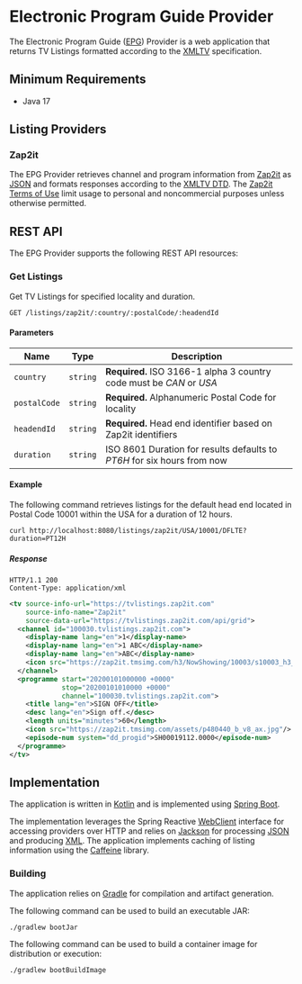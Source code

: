 # Electronic Program Guide Provider

The Electronic Program Guide ([EPG](https://en.wikipedia.org/wiki/Electronic_program_guide))
Provider is a web application that returns TV Listings formatted according to the [XMLTV](https://www.xmltv.org)
specification.

## Minimum Requirements

- Java 17

## Listing Providers

### Zap2it

The EPG Provider retrieves channel and program information from
[Zap2it](https://tvlistings.zap2it.com) as [JSON](https://en.wikipedia.org/wiki/JSON) and formats responses
according to the [XMLTV DTD](https://github.com/XMLTV/xmltv/blob/master/xmltv.dtd).
The [Zap2it Terms of Use](https://feedback.zap2it.com/terms-of-use/) limit usage to personal and noncommercial purposes
unless otherwise permitted.

## REST API

The EPG Provider supports the following REST API resources:

### Get Listings

Get TV Listings for specified locality and duration.

```
GET /listings/zap2it/:country/:postalCode/:headendId
```

#### Parameters

|Name            |Type        |Description                                                            |
|----------------|------------|-----------------------------------------------------------------------|
|```country```   |```string```|**Required.** ISO 3166-1 alpha 3 country code must be *CAN* or *USA*   |
|```postalCode```|```string```|**Required.** Alphanumeric Postal Code for locality                    |
|```headendId``` |```string```|**Required.** Head end identifier based on Zap2it identifiers          |
|```duration```  |```string```|ISO 8601 Duration for results defaults to *PT6H* for six hours from now|

#### Example

The following command retrieves listings for the default head end located in Postal Code 10001 within the USA
for a duration of 12 hours.

```shell script
curl http://localhost:8080/listings/zap2it/USA/10001/DFLTE?duration=PT12H
```

##### Response

```
HTTP/1.1 200
Content-Type: application/xml
```
```xml
<tv source-info-url="https://tvlistings.zap2it.com"
    source-info-name="Zap2it"
    source-data-url="https://tvlistings.zap2it.com/api/grid">
  <channel id="100030.tvlistings.zap2it.com">
    <display-name lang="en">1</display-name>
    <display-name lang="en">1 ABC</display-name>
    <display-name lang="en">ABC</display-name>
    <icon src="https://zap2it.tmsimg.com/h3/NowShowing/10003/s10003_h3_aa.png"/>
  </channel>
  <programme start="20200101000000 +0000"
             stop="20200101010000 +0000"
             channel="100030.tvlistings.zap2it.com">
    <title lang="en">SIGN OFF</title>
    <desc lang="en">Sign off.</desc>
    <length units="minutes">60</length>
    <icon src="https://zap2it.tmsimg.com/assets/p480440_b_v8_ax.jpg"/>
    <episode-num system="dd_progid">SH00019112.0000</episode-num>
  </programme>
</tv>
```

## Implementation

The application is written in [Kotlin](https://kotlinlang.org/)
and is implemented using [Spring Boot](https://spring.io/projects/spring-boot).

The implementation leverages the Spring Reactive
[WebClient](https://docs.spring.io/spring-framework/docs/current/javadoc-api/org/springframework/web/reactive/function/client/WebClient.html)
interface for accessing providers over HTTP and relies on [Jackson](https://github.com/FasterXML/jackson)
for processing [JSON](https://github.com/FasterXML/jackson-databind)
and producing [XML](https://github.com/FasterXML/jackson-dataformat-xml).
The application implements caching of listing information using the 
[Caffeine](https://github.com/ben-manes/caffeine) library.

### Building

The application relies on [Gradle](https://gradle.org) for compilation and artifact generation.

The following command can be used to build an executable JAR:

```shell script
./gradlew bootJar
```

The following command can be used to build a container image for distribution or execution:

```shell script
./gradlew bootBuildImage
```